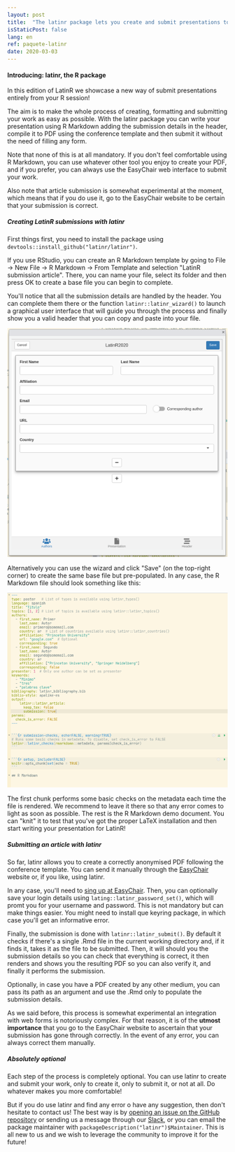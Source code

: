 ```yaml
---
layout: post
title:  "The latinr package lets you create and submit presentations to LatinR"
isStaticPost: false
lang: en
ref: paquete-latinr
date: 2020-03-03
---
```


#### Introducing: latinr, the R package

In this edition of LatinR we showcase a new way of submit presentations entirely from your R session!

The aim is to make the whole process of creating, formatting and submitting your work as easy as possible. With the latinr package you can write your presentation using R Markdown adding the submission details in the header, compile it to PDF using the conference template and then submit it without the need of filling any form.

Note that none of this is at all mandatory. If you don't feel comfortable using R Markdown, you can use whatever other tool you enjoy to create your PDF, and if you prefer, you can always use the EasyChair web interface to submit your work.

Also note that article submission is somewhat experimental at the moment, which means that if you do use it, go to the EasyChair website to be certain that your submission is correct.

##### Creating LatinR submissions with latinr

First things first, you need to install the package using `devtools::install_github("latinr/latinr")`.

If you use RStudio, you can create an R Markdown template by going to File -\> New File -\> R Markdown -\> From Template and selection "LatinR submission article". There, you can name your file, select its folder and then press OK to create a base file you can begin to complete.

You'll notice that all the submission details are handled by the header. You can complete them there or the function `latinr::latinr_wizard()` to launch a graphical user interface that will guide you through the process and finally show you a valid header that you can copy and paste into your file.

![latinr wizard](/img/posts/wizard.png)

Alternatively you can use the wizard and click "Save" (on the top-right corner) to create the same base file but pre-populated. In any case, the R Markdown file should look something like this:

![latinr file skeleton](/img/posts/latinr-skeleton.png)

The first chunk performs some basic checks on the metadata each time the file is rendered. We recommend to leave it there so that any error comes to light as soon as possible. The rest is the R Markdown demo document. You can "knit" it to test that you've got the proper LaTeX installation and then start writing your presentation for LatinR!

##### Submitting an article with latinr

So far, latinr allows you to create a correctly anonymised PDF following the conference template. You can send it manually through the [EasyChair](https://bit.ly/latinr2020-easychair) website or, if you like, using latinr.

In any case, you'll need to [sing up at EasyChair](https://easychair.org/account/signup). Then, you can optionally save your login details using `lating::latinr_password_set()`, which will promt you for your username and password. This is not mandatory but can make things easier. You might need to install que keyring package, in which case you'll get an informative error.

Finally, the submission is done with `latinr::latinr_submit()`. By default it checks if there's a single .Rmd file in the current working directory and, if it finds it, takes it as the file to be submitted. Then, it will should you the submission details so you can check that everything is correct, it then renders and shows you the resulting PDF so you can also verify it, and finally it performs the submission.

Optionally, in case you have a PDF created by any other medium, you can pass its path as an argument and use the .Rmd only to populate the submission details.

As we said before, this process is somewhat experimental an integration with web forms is notoriously complex. For that reason, it is of the **utmost importance** that you go to the EasyChair website to ascertain that your submission has gone through correctly. In the event of any error, you can always correct them manually.

##### Absolutely optional

Each step of the process is completely optional. You can use latinr to create and submit your work, only to create it, only to submit it, or not at all. Do whatever makes you more comfortable!

But if you do use latinr and find any error o have any suggestion, then don't hesitate to contact us! The best way is by [opening an issue on the GitHub repository](https://github.com/LatinR/latinr/issues) or sending us a message through our [Slack](https://bit.ly/latinr_slack), or you can email the package maintainer with `packageDescription("latinr")$Maintainer`. This is all new to us and we wish to leverage the community to improve it for the future!
